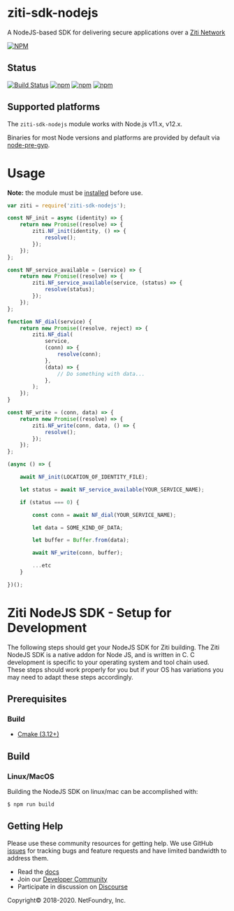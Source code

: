 # ziti-sdk-nodejs
A NodeJS-based SDK for delivering secure applications over a [Ziti Network](https://ziti.dev)

[![NPM](https://nodei.co/npm/ziti-sdk-nodejs.png?downloads=true&downloadRank=true)](https://nodei.co/npm/ziti-sdk-nodejs/)

## Status 
[![Build Status](https://travis-ci.org/netfoundry/ziti-sdk-nodejs.svg?branch=master)](https://travis-ci.org/netfoundry/ziti-sdk-nodejs)
[![npm](https://img.shields.io/npm/v/ziti-sdk-nodejs.svg)](https://www.npmjs.com/package/ziti-sdk-nodejs)
[![npm](https://img.shields.io/npm/l/ziti-sdk-nodejs.svg)](https://www.npmjs.com/package/ziti-sdk-nodejs)
[![npm](https://img.shields.io/npm/dm/ziti-sdk-nodejs.svg)](https://www.npmjs.com/package/ziti-sdk-nodejs)


## Supported platforms

The `ziti-sdk-nodejs` module works with Node.js v11.x, v12.x.

Binaries for most Node versions and platforms are provided by default via [node-pre-gyp](https://github.com/mapbox/node-pre-gyp).

# Usage

**Note:** the module must be [installed](#installing) before use.

``` js
var ziti = require('ziti-sdk-nodejs');

const NF_init = async (identity) => {
    return new Promise((resolve) => {
        ziti.NF_init(identity, () => {
            resolve();
        });
    });
};

const NF_service_available = (service) => {
    return new Promise((resolve) => {
        ziti.NF_service_available(service, (status) => {
            resolve(status);
        });
    });
};

function NF_dial(service) {
    return new Promise((resolve, reject) => {
        ziti.NF_dial(
            service,
            (conn) => {
                resolve(conn);
            },
            (data) => {
                // Do something with data...
            },
        );
    });
}

const NF_write = (conn, data) => {
    return new Promise((resolve) => {
        ziti.NF_write(conn, data, () => {
            resolve();
        });
    });
};

(async () => {

    await NF_init(LOCATION_OF_IDENTITY_FILE);

    let status = await NF_service_available(YOUR_SERVICE_NAME);

    if (status === 0) {

        const conn = await NF_dial(YOUR_SERVICE_NAME);

        let data = SOME_KIND_OF_DATA;

        let buffer = Buffer.from(data);

        await NF_write(conn, buffer);

        ...etc
    }

})();
```


# Ziti NodeJS SDK - Setup for Development

The following steps should get your NodeJS SDK for Ziti building. The Ziti NodeJS SDK is a native addon for Node JS,
and is written in C. C development is specific to your operating system and tool chain used. These steps should work 
properly for you but if your OS has variations you may need to adapt these steps accordingly.


## Prerequisites

### Build

* [Cmake (3.12+)](https://cmake.org/install/)


## Build

### Linux/MacOS

Building the NodeJS SDK on linux/mac can be accomplished with:

```bash
$ npm run build
```


Getting Help
------------
Please use these community resources for getting help. We use GitHub [issues](https://github.com/NetFoundry/ziti-sdk-nodejs/issues) 
for tracking bugs and feature requests and have limited bandwidth to address them.

- Read the [docs](https://netfoundry.github.io/ziti-doc/ziti/overview.html)
- Join our [Developer Community](https://developer.netfoundry.io)
- Participate in discussion on [Discourse](https://netfoundry.discourse.group/)


Copyright&copy; 2018-2020. NetFoundry, Inc.
